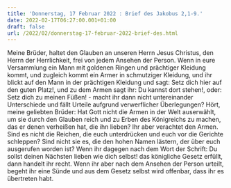 ```yaml
---
title: 'Donnerstag, 17 Februar 2022 : Brief des Jakobus 2,1-9.'
date: 2022-02-17T06:27:00.001+01:00
draft: false
url: /2022/02/donnerstag-17-februar-2022-brief-des.html
---
```


Meine Brüder, haltet den Glauben an unseren Herrn Jesus Christus, den Herrn der Herrlichkeit, frei von jedem Ansehen der Person. Wenn in eure Versammlung ein Mann mit goldenen Ringen und prächtiger Kleidung kommt, und zugleich kommt ein Armer in schmutziger Kleidung, und ihr blickt auf den Mann in der prächtigen Kleidung und sagt: Setz dich hier auf den guten Platz!, und zu dem Armen sagt ihr: Du kannst dort stehen!, oder: Setz dich zu meinen Füßen! - macht ihr dann nicht untereinander Unterschiede und fällt Urteile aufgrund verwerflicher Überlegungen? Hört, meine geliebten Brüder: Hat Gott nicht die Armen in der Welt auserwählt, um sie durch den Glauben reich und zu Erben des Königreichs zu machen, das er denen verheißen hat, die ihn lieben? Ihr aber verachtet den Armen. Sind es nicht die Reichen, die euch unterdrücken und euch vor die Gerichte schleppen? Sind nicht sie es, die den hohen Namen lästern, der über euch ausgerufen worden ist? Wenn ihr dagegen nach dem Wort der Schrift: Du sollst deinen Nächsten lieben wie dich selbst! das königliche Gesetz erfüllt, dann handelt ihr recht. Wenn ihr aber nach dem Ansehen der Person urteilt, begeht ihr eine Sünde und aus dem Gesetz selbst wird offenbar, dass ihr es übertreten habt.